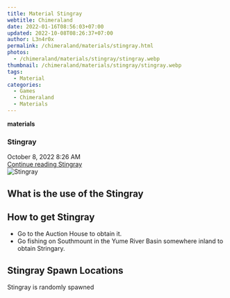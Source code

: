 ```yaml
---
title: Material Stingray
webtitle: Chimeraland
date: 2022-01-16T08:56:03+07:00
updated: 2022-10-08T08:26:37+07:00
author: L3n4r0x
permalink: /chimeraland/materials/stingray.html
photos:
  - /chimeraland/materials/stingray/stingray.webp
thumbnail: /chimeraland/materials/stingray/stingray.webp
tags:
  - Material
categories:
  - Games
  - Chimeraland
  - Materials
---
```


<section id="bootstrap-wrapper">
  <link
    rel="stylesheet"
    href="https://cdn.statically.io/gh/dimaslanjaka/Web-Manajemen/40ac3225/css/bootstrap-4.5-wrapper.css"
  />
  <div
    class="row g-0 border rounded overflow-hidden flex-md-row mb-4 shadow-sm position-relative"
  >
    <div class="col p-4 d-flex flex-column position-static">
      <strong class="d-inline-block mb-2 text-success">materials</strong>
      <h3 class="mb-0">Stingray</h3>
      <div class="mb-1 text-muted">October 8, 2022 8:26 AM</div>
      <a
        href="/chimeraland/materials/stingray.html"
        class="stretched-link d-none"
        >Continue reading Stingray</a
      >
    </div>
    <div class="col-auto d-none d-lg-block">
      <img src="/chimeraland/materials/stingray/stingray.webp" alt="Stingray" />
    </div>
  </div>
  <div class="row">
    <div class="col-lg-6 col-12 mb-2">
      <div class="card">
        <div class="card-body">
          <h2 class="card-title">What is the use of the Stingray</h2>
          <div class="card-text"><ul></ul></div>
        </div>
      </div>
    </div>
    <div class="col-lg-6 col-12 mb-2">
      <div class="card">
        <div class="card-body">
          <h2 class="card-title">How to get Stingray</h2>
          <div class="card-text">
            <ul>
              <li>Go to the Auction House to obtain it.</li>
              <li>
                Go fishing on Southmount in the Yume River Basin somewhere
                inland to obtain Stringary.
              </li>
            </ul>
          </div>
        </div>
      </div>
    </div>
    <div class="col-12 mb-2">
      <h2>Stingray Spawn Locations</h2>
      <p>Stingray is randomly spawned</p>
    </div>
  </div>
</section>